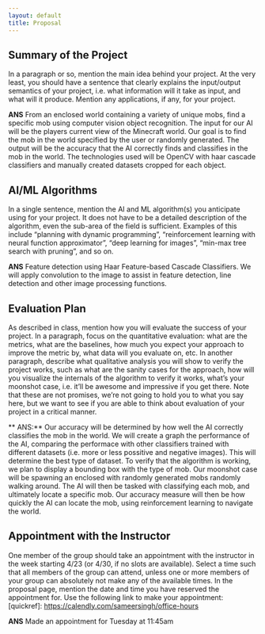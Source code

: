 ```yaml
---
layout: default
title: Proposal
---
```


## Summary of the Project ##
In a paragraph or so, mention the main idea behind your project. At the very least, you should have a sentence
that clearly explains the input/output semantics of your project, i.e. what information will it take as input, and
what will it produce. Mention any applications, if any, for your project.

**ANS** From an enclosed world containing a variety of unique mobs, find a specific mob using computer vision object recognition. The input for our AI will be the players current view of the Minecraft world. Our goal is to find the mob in the world specified by the user or randomly generated. The output will be the accuracy that the AI correctly finds and classifies in the mob in the world.
The technologies used will be OpenCV with haar cascade classifiers and manually created datasets cropped for each object.


## AI/ML Algorithms ##
In a single sentence, mention the AI and ML algorithm(s) you anticipate using for your project. It does not
have to be a detailed description of the algorithm, even the sub-area of the field is sufficient. Examples of this
include “planning with dynamic programming”, “reinforcement learning with neural function approximator”,
“deep learning for images”, “min-max tree search with pruning”, and so on.

**ANS** Feature detection using Haar Feature-based Cascade Classifiers. We will apply convolution to the image to assist in feature detection, line detection and other image processing functions.

## Evaluation Plan ##
As described in class, mention how you will evaluate the success of your project. In a paragraph, focus on the
quantitative evaluation: what are the metrics, what are the baselines, how much you expect your approach to
improve the metric by, what data will you evaluate on, etc. In another paragraph, describe what qualitative analysis
you will show to verify the project works, such as what are the sanity cases for the approach, how will you visualize
the internals of the algorithm to verify it works, what’s your moonshot case, i.e. it’ll be awesome and impressive if
you get there. Note that these are not promises, we’re not going to hold you to what you say here, but we want to
see if you are able to think about evaluation of your project in a critical manner.

** ANS:** Our accuracy will be determined by how well the AI correctly classifies the mob in the world. We will create a graph the performance of the AI, comparing the performace with other classifiers trained with different datasets (i.e. more or less possitive and negative images). This will determine the best type of dataset.
To verify that the algorithm is working, we plan to display a bounding box with the type of mob.
Our moonshot case will be spawning an enclosed with randomly generated mobs randomly walking around. The AI will then be tasked with classifying each mob, and ultimately locate a specific mob. Our accuracy measure will then be how quickly the AI can locate the mob, using reinforcement learning to navigate the world.

## Appointment with the Instructor ##
One member of the group should take an appointment with the instructor in the week starting 4/23 (or 4/30, if
no slots are available). Select a time such that all members of the group can attend, unless one or more members
of your group can absolutely not make any of the available times. In the proposal page, mention the date and time
you have reserved the appointment for.
Use the following link to make your appointment: [quickref]: https://calendly.com/sameersingh/office-hours

**ANS** Made an appointment for Tuesday at 11:45am
